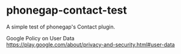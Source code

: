 # phonegap-contact-test
A simple test of phonegap's Contact plugin.


Google Policy on User Data<br>
https://play.google.com/about/privacy-and-security.html#user-data

